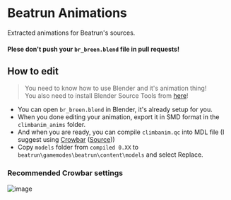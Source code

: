 # Beatrun Animations
Extracted animations for Beatrun's sources.

#### **Plese don't push your `br_breen.blend` file in pull requests!**

## How to edit
> You need to know how to use Blender and it's animation thing!\
> You also need to install Blender Source Tools from [here](http://steamreview.org/BlenderSourceTools/)!

* You can open `br_breen.blend` in Blender, it's already setup for you.
* When you done editing your animation, export it in SMD format in the `climbanim_anims` folder.
* And when you are ready, you can compile `climbanim.qc` into MDL file (I suggest using [Crowbar](https://github.com/ZeqMacaw/Crowbar/releases/download/v0.74/Crowbar_2023-02-16_0.74.7z) ([Source](https://github.com/ZeqMacaw/Crowbar)))
* Copy `models` folder from `compiled 0.XX` to `beatrun\gamemodes\beatrun\content\models` and select Replace.

### Recommended Crowbar settings
![image](https://github.com/JonnyBro/beatrun-anims/assets/48434875/d3baa677-eb7f-403a-ad9d-bef6527785d3)
